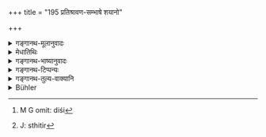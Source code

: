 +++
title = "195 प्रतिश्रावण-सम्भाषे शयानो"

+++

<details><summary>गङ्गानथ-मूलानुवादः</summary>

He should not listen to and converse with (his Teacher), while lying down; nor while seated, nor while eating, nor while standing, nor with his face turned away.—(196)
</details>

<details><summary>मेधातिथिः</summary>

**प्रतिश्रवणम्** आहूयमानस्य कार्ये नियुज्यमानस्य गुरुसंबन्धिवचनाकर्णनम् । **संभाषा** गुरुणा सहोक्तिप्रत्युक्तिकरणम् । ते **प्रतिशवणसंभाशे** । **शयानः** स्वे स्रस्तरे निक्षिप्तगात्रः । **न समाचरेन्** न कुर्यात् । **नासीन** आसने चोपविष्टः । **न भुञ्जानः** । **न तिष्ठन्न्** एकस्मिन्न् एव देशे ऽविचलन्न् ऊर्ध्वं स्थितः । **न** पुनः **पराङ्मुखः** । यस्यां दिशि[^५१३] गुरुर् दृश्यते ततः परावृत्य स्थितो[^५१४] न कुर्यात् ॥ २.१९५ ॥


[^५१४]:
     J: sthitir


[^५१३]:
     M G omit: diśi
</details>

<details><summary>गङ्गानथ-भाष्यानुवादः</summary>

‘*Listen to*’—*i.e*., listening to the words of the Teacher, when the latter calls him and directs him to do some work.

‘*Converse with*’—*i.e*., holding conversation with the teacher.

‘Listening’ and ‘conversing’ form the copulative compound ‘*pratiśravaṇasambhāṣe*.’

‘*While lying down*’;—*i.e*., with his body reclining upon his owa bed.

‘*Na samācaret*’—should not do.

‘*Not* *while seated*’—upon a seat.

‘*Nor while eating, nor while stand*,’—*i.e*., standing up right in one place, without moving.

‘*Nor with face turned away*’—*i.e*., with face averted from the direction in which the Teacher may be looking.—(195)
</details>

<details><summary>गङ्गानथ-टिप्पन्यः</summary>

This verse is quoted in *Madanapārijāta* (p. 106);—and in *Aparārka* (p.
56), which explains ‘*pratiśravaṇc*’ as ‘*aṅgīkāra*’ ‘acceptance’.
</details>

<details><summary>गङ्गानथ-तुल्य-वाक्यानि</summary>

*Gautama* (2.31).—‘The answering of the teacher should be done while one
is not lying down, or sitting or standing.’

*Āpastamba-Dharmasūtra* (1.6.5, 7).—‘Near the teacher, he should not
address the teacher lying down; nor without rising while the teacher is
standing.’

*Viṣṇu* (28.18).—‘He should not address the teacher, while standing, or
seated or lying down, or eating, or with face turned away.’
</details>

<details><summary>Bühler</summary>

195	Let him not answer or converse with (his teacher), reclining on a bed, nor sitting, nor eating, nor standing, nor with an averted face.
</details>
